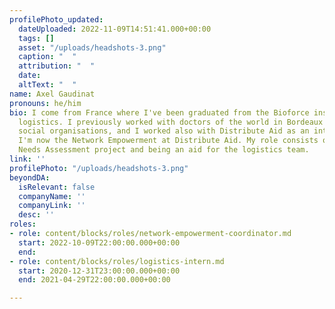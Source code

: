 ```yaml
---
profilePhoto_updated:
  dateUploaded: 2022-11-09T14:51:41.000+00:00
  tags: []
  asset: "/uploads/headshots-3.png"
  caption: "  "
  attribution: "  "
  date: 
  altText: "  "
name: Axel Gaudinat
pronouns: he/him
bio: I come from France where I've been graduated from the Bioforce institut in humanitarian
  logistics. I previously worked with doctors of the world in Bordeaux and some French
  social organisations, and I worked also with Distribute Aid as an intern in 2021.
  I'm now the Network Empowerment at Distribute Aid. My role consists of running the
  Needs Assessment project and being an aid for the logistics team.
link: ''
profilePhoto: "/uploads/headshots-3.png"
beyondDA:
  isRelevant: false
  companyName: ''
  companyLink: ''
  desc: ''
roles:
- role: content/blocks/roles/network-empowerment-coordinator.md
  start: 2022-10-09T22:00:00.000+00:00
  end: 
- role: content/blocks/roles/logistics-intern.md
  start: 2020-12-31T23:00:00.000+00:00
  end: 2021-04-29T22:00:00.000+00:00

---
```

